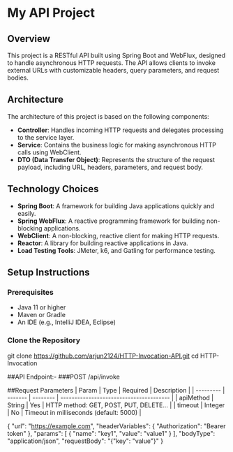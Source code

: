 # My API Project

## Overview
This project is a RESTful API built using Spring Boot and WebFlux, designed to handle asynchronous HTTP requests. The API allows clients to invoke external URLs with customizable headers, query parameters, and request bodies.

## Architecture
The architecture of this project is based on the following components:
- **Controller**: Handles incoming HTTP requests and delegates processing to the service layer.
- **Service**: Contains the business logic for making asynchronous HTTP calls using WebClient.
- **DTO (Data Transfer Object)**: Represents the structure of the request payload, including URL, headers, parameters, and request body.

## Technology Choices
- **Spring Boot**: A framework for building Java applications quickly and easily.
- **Spring WebFlux**: A reactive programming framework for building non-blocking applications.
- **WebClient**: A non-blocking, reactive client for making HTTP requests.
- **Reactor**: A library for building reactive applications in Java.
- **Load Testing Tools**: JMeter, k6, and Gatling for performance testing.

## Setup Instructions

### Prerequisites
- Java 11 or higher
- Maven or Gradle
- An IDE (e.g., IntelliJ IDEA, Eclipse)

### Clone the Repository

git clone https://github.com/arjun2124/HTTP-Invocation-API.git
cd  HTTP-Invocation


##API Endpoint:-
###POST /api/invoke

##Request Parameters
| Param     | Type    | Required | Description                             |
| --------- | ------- | -------- | --------------------------------------- |
| apiMethod | String  | Yes      | HTTP method: GET, POST, PUT, DELETE...  |
| timeout   | Integer | No       | Timeout in milliseconds (default: 5000) |

{
  "url": "https://example.com",
  "headerVariables": {
    "Authorization": "Bearer token"
  },
  "params": [
    { "name": "key1", "value": "value1" }
  ],
  "bodyType": "application/json",
  "requestBody": "{\"key\": \"value\"}"
}

